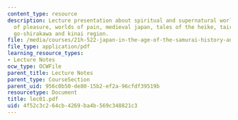 ```yaml
---
content_type: resource
description: Lecture presentation about spiritual and supernatural worlds, worlds
  of pleasure, worlds of pain, medieval japan, tales of the heike, tairano kiyomori,
  go-shirakawa and kinai region.
file: /media/courses/21h-522-japan-in-the-age-of-the-samurai-history-and-film-fall-2006/4f52c3c264cb4269ba4b569c348821c3_lec01.pdf
file_type: application/pdf
learning_resource_types:
- Lecture Notes
ocw_type: OCWFile
parent_title: Lecture Notes
parent_type: CourseSection
parent_uid: 956c0b50-de80-15b2-ef2a-96cfdf39519b
resourcetype: Document
title: lec01.pdf
uid: 4f52c3c2-64cb-4269-ba4b-569c348821c3
---
```

